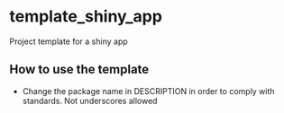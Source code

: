# template_shiny_app

Project template for a shiny app

## How to use the template

- Change the package name in DESCRIPTION in order to comply with standards.
Not underscores allowed
